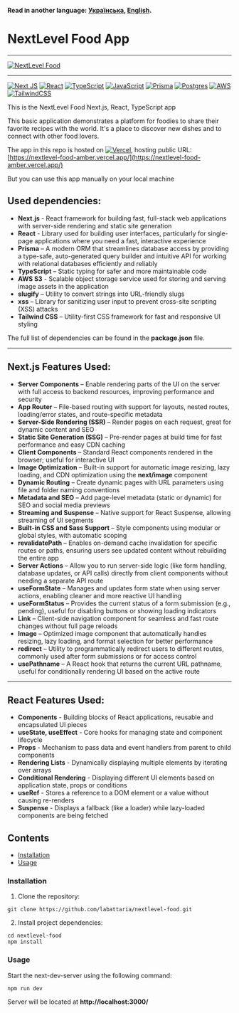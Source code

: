 **Read in another language: [Українська](README.ukr.md), [English](README.md).**

# NextLevel Food App

---

[![NextLevel Food](https://i.gyazo.com/862ec76025b2de049fd37d5c98ccd97d.gif)](https://gyazo.com/862ec76025b2de049fd37d5c98ccd97d)

---

[![Next JS](https://img.shields.io/badge/Next-black?style=for-the-badge&logo=next.js&logoColor=white)](#)
[![React](https://img.shields.io/badge/react-%2320232a.svg?style=for-the-badge&logo=react&logoColor=%2361DAFB)](#)
[![TypeScript](https://img.shields.io/badge/typescript-%23007ACC.svg?style=for-the-badge&logo=typescript&logoColor=white)](#)
[![JavaScript](https://img.shields.io/badge/JavaScript-323330?style=for-the-badge&logo=javascript&logoColor=F7DF1E)](#)
[![Prisma](https://img.shields.io/badge/Prisma-3982CE?style=for-the-badge&logo=Prisma&logoColor=white)](#)
[![Postgres](https://img.shields.io/badge/postgres-%23316192.svg?style=for-the-badge&logo=postgresql&logoColor=white)](#)
[![AWS](https://img.shields.io/badge/AWS-%23FF9900.svg?style=for-the-badge&logo=amazon-aws&logoColor=white)](#)
[![TailwindCSS](https://img.shields.io/badge/tailwindcss-%2338B2AC.svg?style=for-the-badge&logo=tailwind-css&logoColor=white)](#)

This is the NextLevel Food Next.js, React, TypeScript app

This basic application demonstrates a platform for foodies to share their favorite recipes with the world. It's a place to discover new dishes and to connect with other food lovers.

The app in this repo is hosted on [![Vercel](https://img.shields.io/badge/vercel-%23000000.svg?style=for-the-badge&logo=vercel&logoColor=white)](#), hosting public URL: [https://nextlevel-food-amber.vercel.app/](https://nextlevel-food-amber.vercel.app/)

But you can use this app manually on your local machine

## Used dependencies:

- **Next.js** - React framework for building fast, full-stack web applications with server-side rendering and static site generation
- **React** - Library used for building user interfaces, particularly for single-page applications where you need a fast, interactive experience
- **Prisma** – A modern ORM that streamlines database access by providing a type-safe, auto-generated query builder and intuitive API for working with relational databases efficiently and reliably
- **TypeScript** – Static typing for safer and more maintainable code
- **AWS S3** - Scalable object storage service used for storing and serving image assets in the application
- **slugify** – Utility to convert strings into URL-friendly slugs
- **xss** – Library for sanitizing user input to prevent cross-site scripting (XSS) attacks
- **Tailwind CSS** – Utility-first CSS framework for fast and responsive UI styling

The full list of dependencies can be found in the **package.json** file.

---

## Next.js Features Used:

- **Server Components** – Enable rendering parts of the UI on the server with full access to backend resources, improving performance and security
- **App Router** – File-based routing with support for layouts, nested routes, loading/error states, and route-specific metadata
- **Server-Side Rendering (SSR)** – Render pages on each request, great for dynamic content and SEO
- **Static Site Generation (SSG)** – Pre-render pages at build time for fast performance and easy CDN caching
- **Client Components** – Standard React components rendered in the browser; useful for interactive UI
- **Image Optimization** – Built-in support for automatic image resizing, lazy loading, and CDN optimization using the **next/image** component
- **Dynamic Routing** – Create dynamic pages with URL parameters using file and folder naming conventions
- **Metadata and SEO** – Add page-level metadata (static or dynamic) for SEO and social media previews
- **Streaming and Suspense** – Native support for React Suspense, allowing streaming of UI segments
- **Built-in CSS and Sass Support** – Style components using modular or global styles, with automatic scoping
- **revalidatePath** – Enables on-demand cache invalidation for specific routes or paths, ensuring users see updated content without rebuilding the entire app
- **Server Actions** – Allow you to run server-side logic (like form handling, database updates, or API calls) directly from client components without needing a separate API route
- **useFormState** – Manages and updates form state when using server actions, enabling cleaner and more reactive UI handling
- **useFormStatus** – Provides the current status of a form submission (e.g., pending), useful for disabling buttons or showing loading indicators
- **Link** – Client-side navigation component for seamless and fast route changes without full page reloads
- **Image** – Optimized image component that automatically handles resizing, lazy loading, and format selection for better performance
- **redirect** – Utility to programmatically redirect users to different routes, commonly used after form submissions or for access control
- **usePathname** – A React hook that returns the current URL pathname, useful for conditionally rendering UI based on the active route

---

## React Features Used:

- **Components** - Building blocks of React applications, reusable and encapsulated UI pieces
- **useState, useEffect** - Core hooks for managing state and component lifecycle
- **Props** - Mechanism to pass data and event handlers from parent to child components
- **Rendering Lists** - Dynamically displaying multiple elements by iterating over arrays
- **Conditional Rendering** - Displaying different UI elements based on application state, props or conditions
- **useRef** - Stores a reference to a DOM element or a value without causing re-renders
- **Suspense** - Displays a fallback (like a loader) while lazy-loaded components are being fetched

## Contents

- [Installation](#installation)
- [Usage](#usage)

### Installation

1. Clone the repository:

```shell
git clone https://github.com/labattaria/nextlevel-food.git
```

2. Install project dependencies:

```shell
cd nextlevel-food
npm install
```

### Usage

Start the next-dev-server using the following command:

```shell
npm run dev
```

Server will be located at **http://localhost:3000/**
